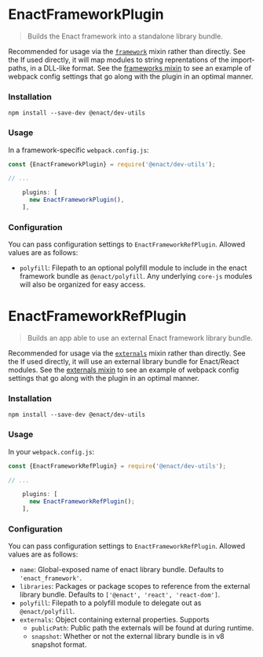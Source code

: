 # EnactFrameworkPlugin

> Builds the Enact framework into a standalone library bundle.

Recommended for usage via the [`framework`](../../mixins/README.md) mixin rather than directly. See the   If used directly, it will map modules to string reprentations of the import-paths, in a DLL-like format. See the [frameworks mixin](https://github.com/enactjs/dev-utils/blob/master/mixins/framework.js) to see an example of webpack config settings that go along with the plugin in an optimal manner.

### Installation

```
npm install --save-dev @enact/dev-utils
```

### Usage

In a framework-specific `webpack.config.js`:

```js
const {EnactFrameworkPlugin} = require('@enact/dev-utils');

// ...

    plugins: [
      new EnactFrameworkPlugin(),
    ],
```

### Configuration
You can pass configuration settings to `EnactFrameworkRefPlugin`.
Allowed values are as follows:

- `polyfill`: Filepath to an optional polyfill module to include in the enact framework bundle as `@enact/polyfill`. Any underlying `core-js` modules will also be organized for easy access.


# EnactFrameworkRefPlugin

> Builds an app able to use an external Enact framework library bundle.

Recommended for usage via the [`externals`](../../mixins/README.md) mixin rather than directly. See the   If used directly, it will use an external library bundle for Enact/React modules. See the [externals mixin](https://github.com/enactjs/dev-utils/blob/master/mixins/externals.js) to see an example of webpack config settings that go along with the plugin in an optimal manner.

### Installation

```
npm install --save-dev @enact/dev-utils
```

### Usage

In your `webpack.config.js`:

```js
const {EnactFrameworkRefPlugin} = require('@enact/dev-utils');

// ...

    plugins: [
      new EnactFrameworkRefPlugin();
    ],
```

### Configuration
You can pass configuration settings to `EnactFrameworkRefPlugin`.
Allowed values are as follows:

- `name`: Global-exposed name of enact library bundle. Defaults to `'enact_framework'`.
- `libraries`: Packages or package scopes to reference from the external library bundle. Defaults to `['@enact', 'react', 'react-dom']`.
- `polyfill`: Filepath to a polyfill module to delegate out as `@enact/polyfill`.
- `externals`: Object containing external properties. Supports
  - `publicPath`: Public path the externals will be found at during runtime.
  - `snapshot`: Whether or not the external library bundle is in v8 snapshot format.
